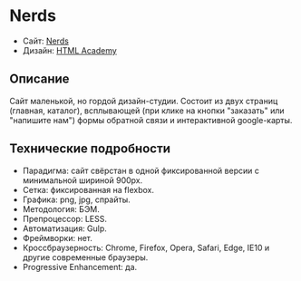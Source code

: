 # Nerds

* Сайт: [Nerds](https://rhm5.github.io/Nerds/)
* Дизайн: [HTML Academy](https://htmlacademy.ru/)

## Описание

Сайт маленькой, но гордой дизайн-студии. Состоит из двух страниц (главная, каталог), всплывающей (при клике на кнопки "заказать" или 
"напишите нам") формы обратной связи и интерактивной google-карты.

## Технические подробности

* Парадигма: сайт свёрстан в одной фиксированной версии с минимальной шириной 900px.
* Сетка: фиксированная на flexbox.
* Графика: png, jpg, спрайты.
* Методология: БЭМ.
* Препроцессор: LESS.
* Автоматизация: Gulp.
* Фреймворки: нет.
* Кроссбраузерность: Chrome, Firefox, Opera, Safari, Edge, IE10 и другие современные браузеры.
* Progressive Enhancement: да.
